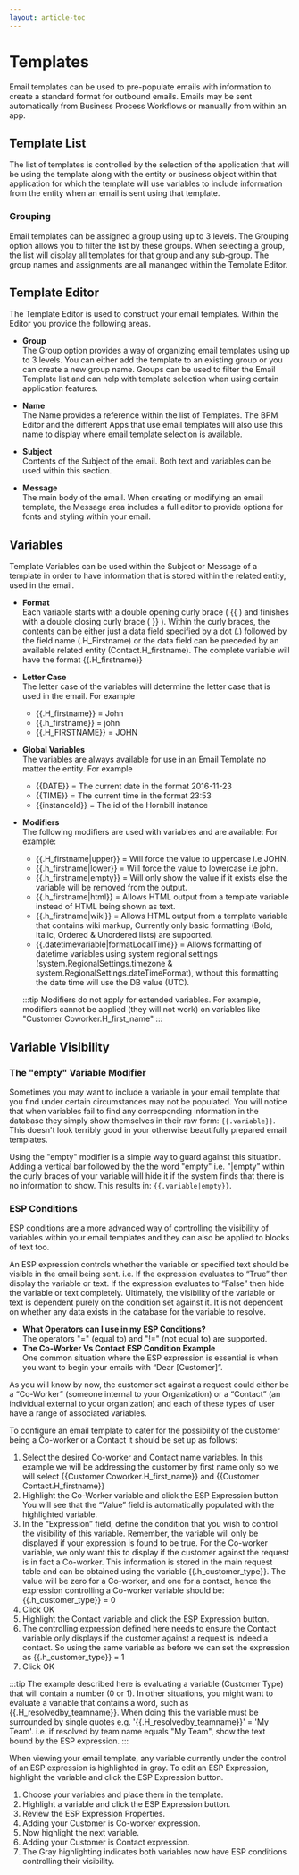 ```yaml
---
layout: article-toc
---
```

# Templates
Email templates can be used to pre-populate emails with information to create a standard format for outbound emails. Emails may be sent automatically from Business Process Workflows or manually from within an app.

## Template List
The list of templates is controlled by the selection of the application that will be using the template along with the entity or business object within that application for which the template will use variables to include information from the entity when an email is sent using that template.

### Grouping
Email templates can be assigned a group using up to 3 levels. The Grouping option allows you to filter the list by these groups. When selecting a group, the list will display all templates for that group and any sub-group. The group names and assignments are all mananged within the Template Editor.

## Template Editor
The Template Editor is used to construct your email templates. Within the Editor you provide the following areas.

* **Group**<br>The Group option provides a way of organizing email templates using up to 3 levels. You can either add the template to an existing group or you can create a new group name. Groups can be used to filter the Email Template list and can help with template selection when using certain application features.

* **Name**<br>The Name provides a reference within the list of Templates. The BPM Editor and the different Apps that use email templates will also use this name to display where email template selection is available.
* **Subject**<br>Contents of the Subject of the email. Both text and variables can be used within this section.
* **Message**<br>The main body of the email. When creating or modifying an email template, the Message area includes a full editor to provide options for fonts and styling within your email.

## Variables
Template Variables can be used within the Subject or Message of a template in order to have information that is stored within the related entity, used in the email.

* **Format**<br>Each variable starts with a double opening curly brace ( {{ ) and finishes with a double closing curly brace ( }} ). Within the curly braces, the contents can be either just a data field specified by a dot (.) followed by the field name (.H_Firstname) or the data field can be preceded by an available related entity (Contact.H_firstname). The complete variable will have the format {{.H_firstname}}
* **Letter Case**<br>The letter case of the variables will determine the letter case that is used in the email. For example
    * {{.H_firstname}} = John
    * {{.h_firstname}} = john
    * {{.H_FIRSTNAME}} = JOHN
* **Global Variables**<br>The variables are always available for use in an Email Template no matter the entity. For example
    * {{DATE}} = The current date in the format 2016-11-23
    * {{TIME}} = The current time in the format 23:53
    * {{instanceId}} = The id of the Hornbill instance
* **Modifiers**<br>The following modifiers are used with variables and are available: For example:
    * {{.H_firstname|upper}} = Will force the value to uppercase i.e JOHN.
    * {{.h_firstname|lower}} = Will force the value to lowercase i.e john.
    * {{.h_firstname|empty}} = Will only show the value if it exists else the variable will be removed from the output.
    * {{.h_firstname|html}} = Allows HTML output from a template variable instead of HTML being shown as text.
    * {{.h_firstname|wiki}} = Allows HTML output from a template variable that contains wiki markup, Currently only basic formatting (Bold, Italic, Ordered & Unordered lists) are supported.
    * {{.datetimevariable|formatLocalTime}} = Allows formatting of datetime variables using system regional settings (system.RegionalSettings.timezone & system.RegionalSettings.dateTimeFormat), without this formatting the date time will use the DB value (UTC).

    :::tip
    Modifiers do not apply for extended variables. For example, modifiers cannot be applied (they will not work) on variables like "Customer Coworker.H_first_name"
    :::

## Variable Visibility
### The "empty" Variable Modifier
Sometimes you may want to include a variable in your email template that you find under certain circumstances may not be populated. You will notice that when variables fail to find any corresponding information in the database they simply show themselves in their raw form: `{{.variable}}`. This doesn't look terribly good in your otherwise beautifully prepared email templates.

Using the "empty" modifier is a simple way to guard against this situation. Adding a vertical bar followed by the the word "empty" i.e. "|empty" within the curly braces of your variable will hide it if the system finds that there is no information to show. This results in: `{{.variable|empty}}`.

### ESP Conditions
ESP conditions are a more advanced way of controlling the visibility of variables within your email templates and they can also be applied to blocks of text too.

An ESP expression controls whether the variable or specified text should be visible in the email being sent. i.e. If the expression evaluates to “True” then display the variable or text. If the expression evaluates to “False” then hide the variable or text completely.
Ultimately, the visibility of the variable or text is dependent purely on the condition set against it. It is not dependent on whether any data exists in the database for the variable to resolve.

* **What Operators can I use in my ESP Conditions?**<br>The operators "=" (equal to) and "!=" (not equal to) are supported.
* **The Co-Worker Vs Contact ESP Condition Example**<br>One common situation where the ESP expression is essential is when you want to begin your emails with “Dear [Customer]”.

As you will know by now, the customer set against a request could either be a “Co-Worker” (someone internal to your Organization) or a “Contact” (an individual external to your organization) and each of these types of user have a range of associated variables.

To configure an email template to cater for the possibility of the customer being a Co-worker or a Contact it should be set up as follows:

1. Select the desired Co-worker and Contact name variables. In this example we will be addressing the customer by first name only so we will select {{Customer Coworker.H_first_name}} and {{Customer Contact.H_firstname}}
1. Highlight the Co-Worker variable and click the ESP Expression button
You will see that the “Value” field is automatically populated with the highlighted variable.
1. In the “Expression” field, define the condition that you wish to control the visibility of this variable. Remember, the variable will only be displayed if your expression is found to be true. For the Co-worker variable, we only want this to display if the customer against the request is in fact a Co-worker. This information is stored in the main request table and can be obtained using the variable {{.h_customer_type}}. The value will be zero for a Co-worker, and one for a contact, hence the expression controlling a Co-worker variable should be: {{.h_customer_type}} = 0
1. Click OK
1. Highlight the Contact variable and click the ESP Expression button.
1. The controlling expression defined here needs to ensure the Contact variable only displays if the customer against a request is indeed a contact. So using the same variable as before we can set the expression as {{.h_customer_type}} = 1
1. Click OK

:::tip
The example described here is evaluating a variable (Customer Type) that will contain a number (0 or 1). In other situations, you might want to evaluate a variable that contains a word, such as {{.H_resolvedby_teamname}}. When doing this the variable must be surrounded by single quotes e.g. '{{.H_resolvedby_teamname}}' = 'My Team'. i.e. if resolved by team name equals "My Team", show the text bound by the ESP expression.
:::

When viewing your email template, any variable currently under the control of an ESP expression is highlighted in gray.
To edit an ESP Expression, highlight the variable and click the ESP Expression button.


1. Choose your variables and place them in the template.
1. Highlight a variable and click the ESP Expression button.
1. Review the ESP Expression Properties.
1. Adding your Customer is Co-worker expression.
1. Now highlight the next variable.
1. Adding your Customer is Contact expression.
1. The Gray highlighting indicates both variables now have ESP conditions controlling their visibility.